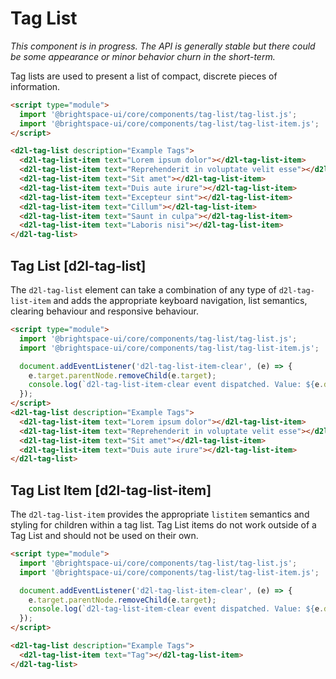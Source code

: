 # Tag List
*This component is in progress. The API is generally stable but there could be some appearance or minor behavior churn in the short-term.*

Tag lists are used to present a list of compact, discrete pieces of information.

<!-- docs: demo display:block -->
```html
<script type="module">
  import '@brightspace-ui/core/components/tag-list/tag-list.js';
  import '@brightspace-ui/core/components/tag-list/tag-list-item.js';
</script>

<d2l-tag-list description="Example Tags">
  <d2l-tag-list-item text="Lorem ipsum dolor"></d2l-tag-list-item>
  <d2l-tag-list-item text="Reprehenderit in voluptate velit esse"></d2l-tag-list-item>
  <d2l-tag-list-item text="Sit amet"></d2l-tag-list-item>
  <d2l-tag-list-item text="Duis aute irure"></d2l-tag-list-item>
  <d2l-tag-list-item text="Excepteur sint"></d2l-tag-list-item>
  <d2l-tag-list-item text="Cillum"></d2l-tag-list-item>
  <d2l-tag-list-item text="Saunt in culpa"></d2l-tag-list-item>
  <d2l-tag-list-item text="Laboris nisi"></d2l-tag-list-item>
</d2l-tag-list>
```

## Tag List [d2l-tag-list]

The `d2l-tag-list` element can take a combination of any type of `d2l-tag-list-item` and adds the appropriate keyboard navigation, list semantics, clearing behaviour and responsive behaviour.

<!-- docs: demo live name:d2l-tag-list display:block -->
```html
<script type="module">
  import '@brightspace-ui/core/components/tag-list/tag-list.js';
  import '@brightspace-ui/core/components/tag-list/tag-list-item.js';

  document.addEventListener('d2l-tag-list-item-clear', (e) => {
    e.target.parentNode.removeChild(e.target);
    console.log(`d2l-tag-list-item-clear event dispatched. Value: ${e.detail.value}, handleFocus: ${e.detail.handleFocus}`);
  });
</script>
<d2l-tag-list description="Example Tags">
  <d2l-tag-list-item text="Lorem ipsum dolor"></d2l-tag-list-item>
  <d2l-tag-list-item text="Reprehenderit in voluptate velit esse"></d2l-tag-list-item>
  <d2l-tag-list-item text="Sit amet"></d2l-tag-list-item>
  <d2l-tag-list-item text="Duis aute irure"></d2l-tag-list-item>
</d2l-tag-list>
```

## Tag List Item [d2l-tag-list-item]
The `d2l-tag-list-item` provides the appropriate `listitem` semantics and styling for children within a tag list. Tag List items do not work outside of a Tag List and should not be used on their own.

<!-- docs: demo live name:d2l-tag-list-item display:block -->
```html
<script type="module">
  import '@brightspace-ui/core/components/tag-list/tag-list.js';
  import '@brightspace-ui/core/components/tag-list/tag-list-item.js';

  document.addEventListener('d2l-tag-list-item-clear', (e) => {
    e.target.parentNode.removeChild(e.target);
    console.log(`d2l-tag-list-item-clear event dispatched. Value: ${e.detail.value}, handleFocus: ${e.detail.handleFocus}`);
  });
</script>

<d2l-tag-list description="Example Tags">
  <d2l-tag-list-item text="Tag"></d2l-tag-list-item>
</d2l-tag-list>
```
